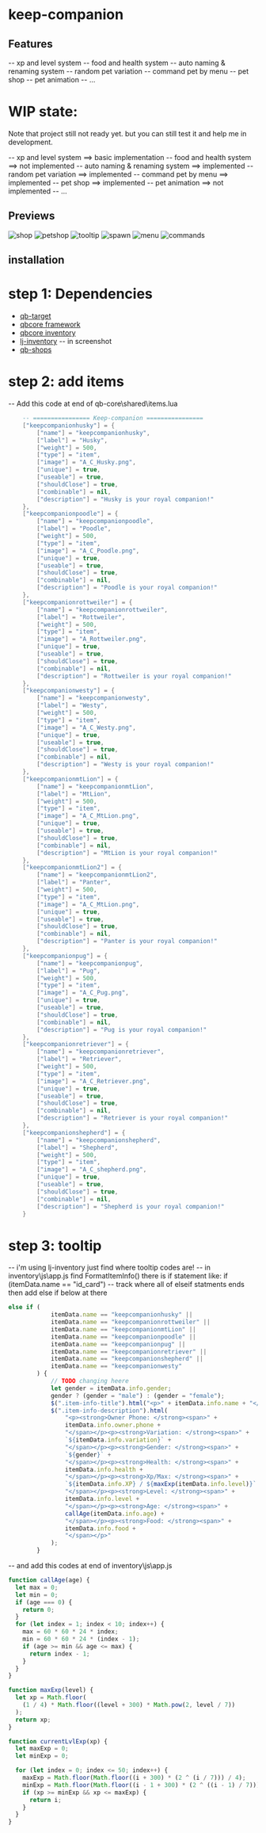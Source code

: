 # keep-companion

## Features

-- xp and level system
-- food and health system
-- auto naming & renaming system
-- random pet variation
-- command pet by menu
-- pet shop
-- pet animation
-- ...

# WIP state:

Note that project still not ready yet. but you can still test it and help me in development.

-- xp and level system ==> basic implementation
-- food and health system ==> not implemented
-- auto naming & renaming system ==> implemented
-- random pet variation ==> implemented
-- command pet by menu ==> implemented
-- pet shop ==> implemented
-- pet animation ==> not implemented
-- ...

## Previews

![shop](https://raw.githubusercontent.com/swkeep/keep-companion/main/.github/images/shop.png)
![petshop](https://raw.githubusercontent.com/swkeep/keep-companion/main/.github/images/petshop.png)
![tooltip](https://raw.githubusercontent.com/swkeep/keep-companion/main/.github/images/tooltip.png)
![spawn](https://raw.githubusercontent.com/swkeep/keep-companion/main/.github/images/spawn.png)
![menu](https://raw.githubusercontent.com/swkeep/keep-companion/main/.github/images/menu.png)
![commands](https://raw.githubusercontent.com/swkeep/keep-companion/main/.github/images/commands.png)

## installation

# step 1: Dependencies

- [qb-target](https://github.com/BerkieBb/qb-target)
- [qbcore framework](https://github.com/qbcore-framework)
- [qbcore inventory](https://github.com/qbcore-framework/qb-inventory)
- [lj-inventory](https://github.com/loljoshie/lj-inventory) -- in screenshot
- [qb-shops](https://github.com/qbcore-framework/qb-shops)

# step 2: add items

-- Add this code at end of qb-core\shared\items.lua

```lua
    -- ================ Keep-companion ================
    ["keepcompanionhusky"] = {
        ["name"] = "keepcompanionhusky",
        ["label"] = "Husky",
        ["weight"] = 500,
        ["type"] = "item",
        ["image"] = "A_C_Husky.png",
        ["unique"] = true,
        ["useable"] = true,
        ["shouldClose"] = true,
        ["combinable"] = nil,
        ["description"] = "Husky is your royal companion!"
    },
    ["keepcompanionpoodle"] = {
        ["name"] = "keepcompanionpoodle",
        ["label"] = "Poodle",
        ["weight"] = 500,
        ["type"] = "item",
        ["image"] = "A_C_Poodle.png",
        ["unique"] = true,
        ["useable"] = true,
        ["shouldClose"] = true,
        ["combinable"] = nil,
        ["description"] = "Poodle is your royal companion!"
    },
    ["keepcompanionrottweiler"] = {
        ["name"] = "keepcompanionrottweiler",
        ["label"] = "Rottweiler",
        ["weight"] = 500,
        ["type"] = "item",
        ["image"] = "A_Rottweiler.png",
        ["unique"] = true,
        ["useable"] = true,
        ["shouldClose"] = true,
        ["combinable"] = nil,
        ["description"] = "Rottweiler is your royal companion!"
    },
    ["keepcompanionwesty"] = {
        ["name"] = "keepcompanionwesty",
        ["label"] = "Westy",
        ["weight"] = 500,
        ["type"] = "item",
        ["image"] = "A_C_Westy.png",
        ["unique"] = true,
        ["useable"] = true,
        ["shouldClose"] = true,
        ["combinable"] = nil,
        ["description"] = "Westy is your royal companion!"
    },
    ["keepcompanionmtLion"] = {
        ["name"] = "keepcompanionmtLion",
        ["label"] = "MtLion",
        ["weight"] = 500,
        ["type"] = "item",
        ["image"] = "A_C_MtLion.png",
        ["unique"] = true,
        ["useable"] = true,
        ["shouldClose"] = true,
        ["combinable"] = nil,
        ["description"] = "MtLion is your royal companion!"
    },
    ["keepcompanionmtLion2"] = {
        ["name"] = "keepcompanionmtLion2",
        ["label"] = "Panter",
        ["weight"] = 500,
        ["type"] = "item",
        ["image"] = "A_C_MtLion.png",
        ["unique"] = true,
        ["useable"] = true,
        ["shouldClose"] = true,
        ["combinable"] = nil,
        ["description"] = "Panter is your royal companion!"
    },
    ["keepcompanionpug"] = {
        ["name"] = "keepcompanionpug",
        ["label"] = "Pug",
        ["weight"] = 500,
        ["type"] = "item",
        ["image"] = "A_C_Pug.png",
        ["unique"] = true,
        ["useable"] = true,
        ["shouldClose"] = true,
        ["combinable"] = nil,
        ["description"] = "Pug is your royal companion!"
    },
    ["keepcompanionretriever"] = {
        ["name"] = "keepcompanionretriever",
        ["label"] = "Retriever",
        ["weight"] = 500,
        ["type"] = "item",
        ["image"] = "A_C_Retriever.png",
        ["unique"] = true,
        ["useable"] = true,
        ["shouldClose"] = true,
        ["combinable"] = nil,
        ["description"] = "Retriever is your royal companion!"
    },
    ["keepcompanionshepherd"] = {
        ["name"] = "keepcompanionshepherd",
        ["label"] = "Shepherd",
        ["weight"] = 500,
        ["type"] = "item",
        ["image"] = "A_C_shepherd.png",
        ["unique"] = true,
        ["useable"] = true,
        ["shouldClose"] = true,
        ["combinable"] = nil,
        ["description"] = "Shepherd is your royal companion!"
    }
```

# step 3: tooltip

-- i'm using lj-inventory just find where tooltip codes are!
-- in inventory\js\app.js find FormatItemInfo() there is if statement like: if (itemData.name == "id_card")
-- track where all of elseif statments ends then add else if below at there

```javascript
else if (
            itemData.name == "keepcompanionhusky" ||
            itemData.name == "keepcompanionrottweiler" ||
            itemData.name == "keepcompanionmtLion" ||
            itemData.name == "keepcompanionpoodle" ||
            itemData.name == "keepcompanionpug" ||
            itemData.name == "keepcompanionretriever" ||
            itemData.name == "keepcompanionshepherd" ||
            itemData.name == "keepcompanionwesty"
        ) {
            // TODO changing heere
            let gender = itemData.info.gender;
            gender ? (gender = "male") : (gender = "female");
            $(".item-info-title").html("<p>" + itemData.info.name + "</p>");
            $(".item-info-description").html(
                "<p><strong>Owner Phone: </strong><span>" +
                itemData.info.owner.phone +
                "</span></p><p><strong>Variation: </strong><span>" +
                `${itemData.info.variation}` +
                "</span></p><p><strong>Gender: </strong><span>" +
                `${gender}` +
                "</span></p><p><strong>Health: </strong><span>" +
                itemData.info.health +
                "</span></p><p><strong>Xp/Max: </strong><span>" +
                `${itemData.info.XP} / ${maxExp(itemData.info.level)}` +
                "</span></p><p><strong>Level: </strong><span>" +
                itemData.info.level +
                "</span></p><p><strong>Age: </strong><span>" +
                callAge(itemData.info.age) +
                "</span></p><p><strong>Food: </strong><span>" +
                itemData.info.food +
                "</span></p>"
            );
        }
```

-- and add this codes at end of inventory\js\app.js

```javascript
function callAge(age) {
  let max = 0;
  let min = 0;
  if (age === 0) {
    return 0;
  }
  for (let index = 1; index < 10; index++) {
    max = 60 * 60 * 24 * index;
    min = 60 * 60 * 24 * (index - 1);
    if (age >= min && age <= max) {
      return index - 1;
    }
  }
}

function maxExp(level) {
  let xp = Math.floor(
    (1 / 4) * Math.floor((level + 300) * Math.pow(2, level / 7))
  );
  return xp;
}

function currentLvlExp(xp) {
  let maxExp = 0;
  let minExp = 0;

  for (let index = 0; index <= 50; index++) {
    maxExp = Math.floor(Math.floor((i + 300) * (2 ^ (i / 7))) / 4);
    minExp = Math.floor(Math.floor((i - 1 + 300) * (2 ^ ((i - 1) / 7))) / 4);
    if (xp >= minExp && xp <= maxExp) {
      return i;
    }
  }
}
```
